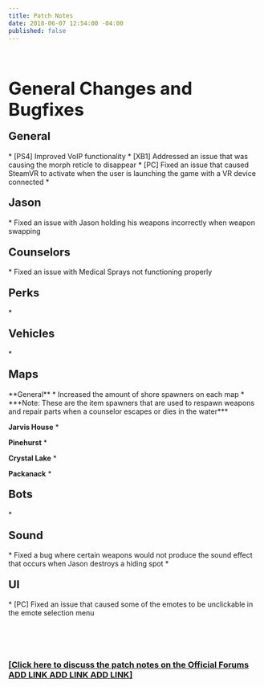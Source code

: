 ```yaml
---
title: Patch Notes
date: 2018-06-07 12:54:00 -04:00
published: false
---
```


<p>&nbsp;</p>
<h1 style="text-align: left;"><span style="font-size:35px;"><strong>General Changes and Bugfixes</strong></span></h1>


<h4 style="text-align: left;"><span style="font-size:22px;">General</span></h4>
* [PS4] Improved VoIP functionality
* [XB1] Addressed an issue that was causing the morph reticle to disappear 
* [PC] Fixed an issue that caused SteamVR to activate when the user is launching the game with a VR device connected
* 

<h4 style="text-align: left;"><span style="font-size:22px;">Jason</span></h4>
* Fixed an issue with Jason holding his weapons incorrectly when weapon swapping

<h4 style="text-align: left;"><span style="font-size:22px;">Counselors</span></h4>
* Fixed an issue with Medical Sprays not functioning properly

<h4 style="text-align: left;"><span style="font-size:22px;">Perks</span></h4>
* 

<h4 style="text-align: left;"><span style="font-size:22px;">Vehicles</span></h4>
* 
 

<h4 style="text-align: left;"><span style="font-size:22px;">Maps</span></h4>
**General**
* Increased the amount of shore spawners on each map
    * ***Note: These are the item spawners that are used to respawn weapons and repair parts when a counselor escapes or dies in the water***


**Jarvis House**
* 

**Pinehurst**
* 

**Crystal Lake**
* 

**Packanack**
* 

<h4 style="text-align: left;"><span style="font-size:22px;">Bots</span></h4>
* 

<h4 style="text-align: left;"><span style="font-size:22px;">Sound</span></h4>
* Fixed a bug where certain weapons would not produce the sound effect that occurs when Jason destroys a hiding spot
* 

<h4 style="text-align: left;"><span style="font-size:22px;">UI</span></h4>
* [PC] Fixed an issue that caused some of the emotes to be unclickable in the emote selection menu

<p>&nbsp;</p>
<p>&nbsp;</p>

### [[Click here to discuss the patch notes on the Official Forums ADD LINK ADD LINK ADD LINK]](/)